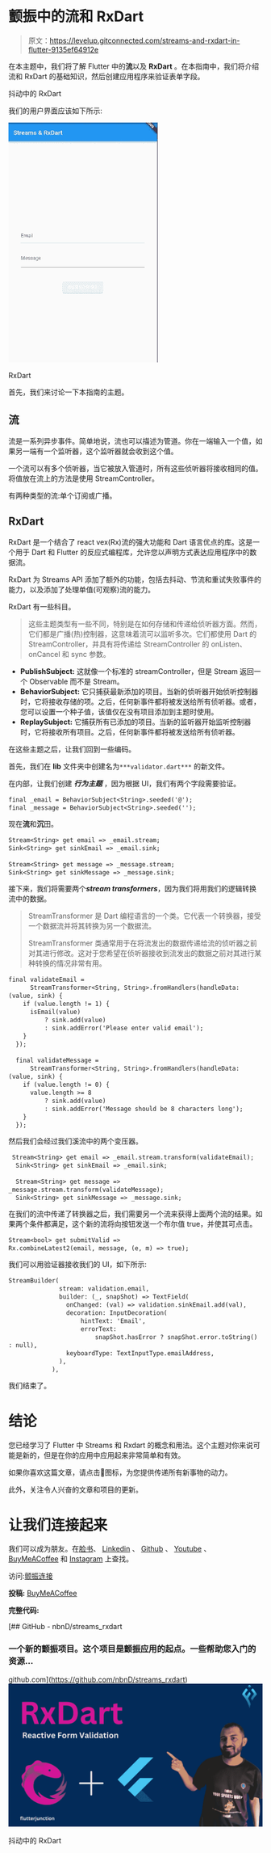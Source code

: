 # 颤振中的流和 RxDart

> 原文：<https://levelup.gitconnected.com/streams-and-rxdart-in-flutter-9135ef64912e>

在本主题中，我们将了解 Flutter 中的**流**以及 **RxDart** 。在本指南中，我们将介绍流和 RxDart 的基础知识，然后创建应用程序来验证表单字段。

抖动中的 RxDart

我们的用户界面应该如下所示:

![](img/ecbdfcc21642eaa366396888b325f9e2.png)

RxDart

首先，我们来讨论一下本指南的主题。

## **流**

流是一系列异步事件。简单地说，流也可以描述为管道。你在一端输入一个值，如果另一端有一个监听器，这个监听器就会收到这个值。

一个流可以有多个侦听器，当它被放入管道时，所有这些侦听器将接收相同的值。将值放在流上的方法是使用 StreamController。

有两种类型的流:单个订阅或广播。

## RxDart

RxDart 是一个结合了 react vex(Rx)流的强大功能和 Dart 语言优点的库。这是一个用于 Dart 和 Flutter 的反应式编程库，允许您以声明方式表达应用程序中的数据流。

RxDart 为 Streams API 添加了额外的功能，包括去抖动、节流和重试失败事件的能力，以及添加了处理单值(可观察)流的能力。

RxDart 有一些科目。

> 这些主题类型有一些不同，特别是在如何存储和传递给侦听器方面。然而，它们都是广播(热)控制器，这意味着流可以监听多次。它们都使用 Dart 的 StreamController，并具有将传递给 StreamController 的 onListen、onCancel 和 sync 参数。

*   **PublishSubject:** 这就像一个标准的 streamController，但是 Stream 返回一个 Observable 而不是 Stream。
*   **BehaviorSubject:** 它只捕获最新添加的项目。当新的侦听器开始侦听控制器时，它将接收存储的项。之后，任何新事件都将被发送给所有侦听器。或者，您可以设置一个种子值，该值仅在没有项目添加到主题时使用。
*   **ReplaySubject:** 它捕获所有已添加的项目。当新的监听器开始监听控制器时，它将接收所有项目。之后，任何新事件都将被发送给所有侦听器。

在这些主题之后，让我们回到一些编码。

首先，我们在 **lib** 文件夹中创建名为`***validator.dart***` 的新文件。

在内部，让我们创建 ***行为主题*** ，因为根据 UI，我们有两个字段需要验证。

```
final _email = BehaviorSubject<String>.seeded('@');
final _message = BehaviorSubject<String>.seeded('');
```

现在**流**和**沉**田。

```
Stream<String> get email => _email.stream;
Sink<String> get sinkEmail => _email.sink;

Stream<String> get message => _message.stream;
Sink<String> get sinkMessage => _message.sink;
```

接下来，我们将需要两个***stream transformers***，因为我们将用我们的逻辑转换流中的数据。

> StreamTransformer 是 Dart 编程语言的一个类。它代表一个转换器，接受一个数据流并将其转换为另一个数据流。
> 
> StreamTransformer 类通常用于在将流发出的数据传递给流的侦听器之前对其进行修改。这对于您希望在侦听器接收到流发出的数据之前对其进行某种转换的情况非常有用。

```
final validateEmail =
      StreamTransformer<String, String>.fromHandlers(handleData: (value, sink) {
    if (value.length != 1) {
      isEmail(value)
          ? sink.add(value)
          : sink.addError('Please enter valid email');
    }
  });

  final validateMessage =
      StreamTransformer<String, String>.fromHandlers(handleData: (value, sink) {
    if (value.length != 0) {
      value.length >= 8
          ? sink.add(value)
          : sink.addError('Message should be 8 characters long');
    }
  });
```

然后我们会经过我们溪流中的两个变压器。

```
 Stream<String> get email => _email.stream.transform(validateEmail);
  Sink<String> get sinkEmail => _email.sink;

  Stream<String> get message => _message.stream.transform(validateMessage);
  Sink<String> get sinkMessage => _message.sink;
```

在我们的流中传递了转换器之后，我们需要另一个流来获得上面两个流的结果。如果两个条件都满足，这个新的流将向按钮发送一个布尔值 true，并使其可点击。

```
Stream<bool> get submitValid => 
Rx.combineLatest2(email, message, (e, m) => true);
```

我们可以用验证器接收我们的 UI，如下所示:

```
StreamBuilder(
              stream: validation.email,
              builder: (_, snapShot) => TextField(
                onChanged: (val) => validation.sinkEmail.add(val),
                decoration: InputDecoration(
                    hintText: 'Email',
                    errorText:
                        snapShot.hasError ? snapShot.error.toString() : null),
                keyboardType: TextInputType.emailAddress,
              ),
            ),
```

我们结束了。

# 结论

您已经学习了 Flutter 中 Streams 和 Rxdart 的概念和用法。这个主题对你来说可能是新的，但是在你的应用中应用起来非常简单和有效。

如果你喜欢这篇文章，请点击👏图标，为您提供传递所有新事物的动力。

此外，关注令人兴奋的文章和项目的更新。

# 让我们连接起来

我们可以成为朋友。在[脸书](https://www.facebook.com/nabin.dhakal.714/)、 [Linkedin](https://www.linkedin.com/in/nabindhakal/) 、 [Github](https://github.com/nbnD) 、 [Youtube](https://www.youtube.com/channel/UCW6oYt_3QSl7J2HSHNqwXWw) 、 [BuyMeACoffee](https://www.buymeacoffee.com/nabindhakal) 和 [Instagram](https://www.instagram.com/nbn_d_/) 上查找。

访问:[颤振连接](https://flutterjunction.com/)

**投稿:** [BuyMeACoffee](https://www.buymeacoffee.com/nabindhakal)

**完整代码:**

[](https://github.com/nbnD/streams_rxdart) [## GitHub - nbnD/streams_rxdart

### 一个新的颤振项目。这个项目是颤振应用的起点。一些帮助您入门的资源…

github.com](https://github.com/nbnD/streams_rxdart) ![](img/fa0908710a29b900d1e2d04535c923e2.png)

抖动中的 RxDart